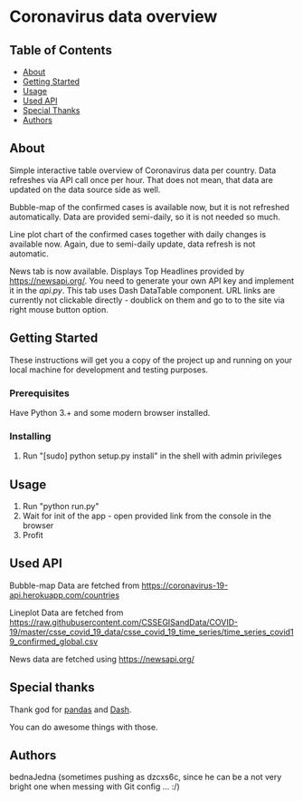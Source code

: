 # Coronavirus data overview

## Table of Contents

- [About](#about)
- [Getting Started](#getting_started)
- [Usage](#usage)
- [Used API](#api)
- [Special Thanks](#thanks)
- [Authors](#authors)

## About <a name = "about"></a>

Simple interactive table overview of Coronavirus data per country. Data refreshes via API call once per hour. That does not mean, that data are updated on the data source side as well.

Bubble-map of the confirmed cases is available now, but it is not refreshed automatically. Data are provided semi-daily, so it is not needed so much.

Line plot chart of the confirmed cases together with daily changes is available now. Again, due to semi-daily update, data refresh is not automatic.

News tab is now available. Displays Top Headlines provided by https://newsapi.org/. You need to generate your own API key and implement it in the _api.py_. This tab uses Dash DataTable component. URL links are currently not clickable directly - doublick on them and go to to the site via right mouse button option.

## Getting Started <a name = "getting_started"></a>

These instructions will get you a copy of the project up and running on your local machine for development and testing purposes.

### Prerequisites

Have Python 3.+ and some modern browser installed.

### Installing

1. Run "[sudo] python setup.py install" in the shell with admin privileges

## Usage <a name = "usage"></a>

1. Run "python run.py"
2. Wait for init of the app - open provided link from the console in the browser
3. Profit

## Used API <a name = "api"></a>

Bubble-map Data are fetched from https://coronavirus-19-api.herokuapp.com/countries

Lineplot Data are fetched from https://raw.githubusercontent.com/CSSEGISandData/COVID-19/master/csse_covid_19_data/csse_covid_19_time_series/time_series_covid19_confirmed_global.csv

News data are fetched using https://newsapi.org/

## Special thanks <a name = "thanks"></a>

Thank god for <a href="https://pandas.pydata.org/" target="_blank">pandas</a> and <a href="https://dash.plotly.com/" target="_blank">Dash</a>.

You can do awesome things with those.

## Authors <a name="authors"></a>

bednaJedna (sometimes pushing as dzcxs6c, since he can be a not very bright one when messing with Git config ... :/)
